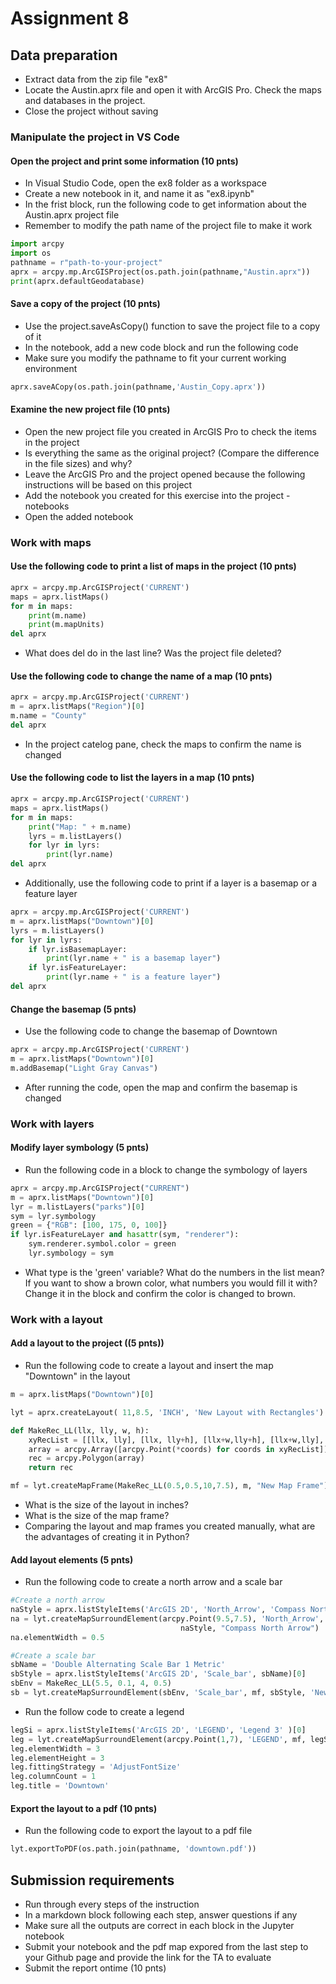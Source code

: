 
# Assignment 8

## Data preparation 

- Extract data from the zip file "ex8"
- Locate the Austin.aprx file and open it with ArcGIS Pro. Check the maps and databases in the project.
- Close the project without saving

### Manipulate the project in VS Code

#### Open the project and print some information (10 pnts)

- In Visual Studio Code, open the ex8 folder as a workspace
- Create a new notebook in it, and name it as "ex8.ipynb"
- In the frist block, run the following code to get information about the Austin.aprx project file
- Remember to modify the path name of the project file to make it work

```python
import arcpy
import os
pathname = r"path-to-your-project"
aprx = arcpy.mp.ArcGISProject(os.path.join(pathname,"Austin.aprx"))
print(aprx.defaultGeodatabase)
```

#### Save a copy of the project (10 pnts)

- Use the project.saveAsCopy() function to save the project file to a copy of it
- In the notebook, add a new code block and run the following code
- Make sure you modify the pathname to fit your current working environment

```python
aprx.saveACopy(os.path.join(pathname,'Austin_Copy.aprx'))

```

#### Examine the new project file (10 pnts)

- Open the new project file you created in ArcGIS Pro to check the items in the project
- Is everything the same as the original project?  (Compare the difference in the file sizes) and why?
- Leave the ArcGIS Pro and the project opened because the following instructions will be based on this project
- Add the notebook you created for this exercise into the project - notebooks
- Open the added notebook

### Work with maps

#### Use the following code to print a list of maps in the project (10 pnts)

```python
aprx = arcpy.mp.ArcGISProject('CURRENT')
maps = aprx.listMaps()
for m in maps:
    print(m.name)
    print(m.mapUnits)
del aprx
```

- What does del do in the last line? Was the project file deleted?

#### Use the following code to change the name of a map (10 pnts)

```python
aprx = arcpy.mp.ArcGISProject('CURRENT')
m = aprx.listMaps("Region")[0]
m.name = "County"
del aprx
```

- In the project catelog pane, check the maps to confirm the name is changed

#### Use the following code to list the layers in a map (10 pnts)

```python
aprx = arcpy.mp.ArcGISProject('CURRENT')
maps = aprx.listMaps()
for m in maps:
    print("Map: " + m.name)
    lyrs = m.listLayers()
    for lyr in lyrs:
        print(lyr.name)
del aprx
```

- Additionally, use the following code to print if a layer is a basemap or a feature layer

```python
aprx = arcpy.mp.ArcGISProject('CURRENT')
m = aprx.listMaps("Downtown")[0]
lyrs = m.listLayers()
for lyr in lyrs:
    if lyr.isBasemapLayer:
        print(lyr.name + " is a basemap layer")
    if lyr.isFeatureLayer:
        print(lyr.name + " is a feature layer")
del aprx

```

#### Change the basemap (5 pnts)

- Use the following code to change the basemap of Downtown

```python
aprx = arcpy.mp.ArcGISProject('CURRENT')
m = aprx.listMaps("Downtown")[0]
m.addBasemap("Light Gray Canvas")
```

- After running the code, open the map and confirm the basemap is changed

### Work with layers

#### Modify layer symbology (5 pnts)

- Run the following code in a block to change the symbology of layers

```python
aprx = arcpy.mp.ArcGISProject("CURRENT")
m = aprx.listMaps("Downtown")[0]
lyr = m.listLayers("parks")[0]
sym = lyr.symbology
green = {"RGB": [100, 175, 0, 100]}
if lyr.isFeatureLayer and hasattr(sym, "renderer"):
    sym.renderer.symbol.color = green
    lyr.symbology = sym
```

- What type is the 'green' variable? What do the numbers in the list mean? If you want to show a brown color, what numbers you would fill it with? Change it in the block and confirm the color is changed to brown.

### Work with a layout

#### Add a layout to the project ((5 pnts))

- Run the following code to create a layout and insert the map "Downtown" in the layout

```python
m = aprx.listMaps("Downtown")[0]

lyt = aprx.createLayout( 11,8.5, 'INCH', 'New Layout with Rectangles')

def MakeRec_LL(llx, lly, w, h):
    xyRecList = [[llx, lly], [llx, lly+h], [llx+w,lly+h], [llx+w,lly], [llx,lly]]
    array = arcpy.Array([arcpy.Point(*coords) for coords in xyRecList])
    rec = arcpy.Polygon(array)
    return rec

mf = lyt.createMapFrame(MakeRec_LL(0.5,0.5,10,7.5), m, "New Map Frame")
```

- What is the size of the layout in inches?
- What is the size of the map frame?
- Comparing the layout and map frames you created manually, what are the advantages of creating it in Python?

#### Add layout elements (5 pnts)

- Run the following code to create a north arrow and a scale bar

```python
#Create a north arrow
naStyle = aprx.listStyleItems('ArcGIS 2D', 'North_Arrow', 'Compass North 1')[0]
na = lyt.createMapSurroundElement(arcpy.Point(9.5,7.5), 'North_Arrow', mf,
                                      naStyle, "Compass North Arrow")
na.elementWidth = 0.5  

#Create a scale bar
sbName = 'Double Alternating Scale Bar 1 Metric'
sbStyle = aprx.listStyleItems('ArcGIS 2D', 'Scale_bar', sbName)[0]
sbEnv = MakeRec_LL(5.5, 0.1, 4, 0.5)
sb = lyt.createMapSurroundElement(sbEnv, 'Scale_bar', mf, sbStyle, 'New Scale Bar')
```

- Run the follow code to create a legend

```python
legSi = aprx.listStyleItems('ArcGIS 2D', 'LEGEND', 'Legend 3' )[0]
leg = lyt.createMapSurroundElement(arcpy.Point(1,7), 'LEGEND', mf, legSi, 'New Legend Element')
leg.elementWidth = 3
leg.elementHeight = 3
leg.fittingStrategy = 'AdjustFontSize'
leg.columnCount = 1
leg.title = 'Downtown'
```

#### Export the layout to a pdf (10 pnts)

- Run the following code to export the layout to a pdf file

```python
lyt.exportToPDF(os.path.join(pathname, 'downtown.pdf'))
```

## Submission requirements

- Run through every steps of the instruction
- In a markdown block following each step, answer questions if any
- Make sure all the outputs are correct in each block in the Jupyter notebook
- Submit your notebook and the pdf map expored from the last step to your Github page and provide the link for the TA to evaluate
- Submit the report ontime (10 pnts)
